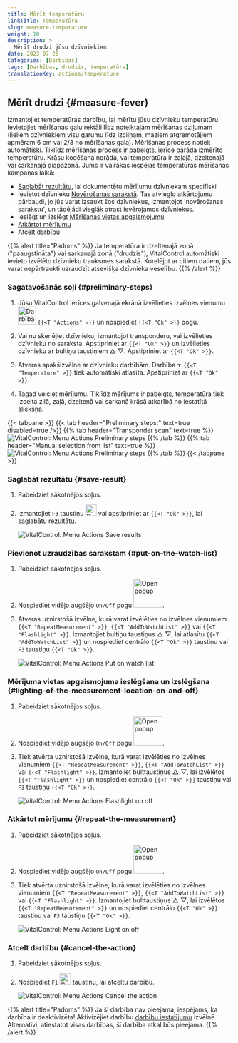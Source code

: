 ```yaml
---
title: Mērīt temperatūru
linkTitle: Temperatūra
slug: measure-temperature
weight: 10
description: >
  Mērīt drudzi jūsu dzīvniekiem.
date: 2023-07-26
Categories: [Darbības]
tags: [Darbības, drudzis, temperatūra]
translationKey: actions/temperature
---
```


## Mērīt drudzi {#measure-fever}

Izmantojiet temperatūras darbību, lai mērītu jūsu dzīvnieku temperatūru. Ievietojiet mērīšanas galu rektāli līdz noteiktajam mērīšanas dziļumam (lieliem dzīvniekiem visu garumu līdz izciļņam, maziem atgremotājiem apmēram 6 cm vai 2/3 no mērīšanas gala). Mērīšanas process notiek automātiski. Tiklīdz mērīšanas process ir pabeigts, ierīce parāda izmērīto temperatūru. Krāsu kodēšana norāda, vai temperatūra ir zaļajā, dzeltenajā vai sarkanajā diapazonā. Jums ir vairākas iespējas temperatūras mērīšanas kampaņas laikā:

- [Saglabāt rezultātu](#save-result), lai dokumentētu mērījumu dzīvniekam specifiski
- Ievietot dzīvnieku [Novērošanas sarakstā](#put-on-the-watch-list). Tas atvieglo atkārtojumu pārbaudi, jo jūs varat izsaukt šos dzīvniekus, izmantojot 'novērošanas sarakstu', un tādējādi vieglāk atrast ievērojamos dzīvniekus.
- Ieslēgt un izslēgt [Mērīšanas vietas apgaismojumu](#lighting-of-the-measurement-location-on-and-off)
- [Atkārtot mērījumu](#repeat-the-measurement)
- [Atcelt darbību](#cancel-the-action)

{{% alert title="Padoms" %}}
Ja temperatūra ir dzeltenajā zonā ("paaugstināta") vai sarkanajā zonā ("drudzis"), VitalControl automātiski ievieto izvēlēto dzīvnieku trauksmes sarakstā. Korelējot ar citiem datiem, jūs varat nepārtraukti uzraudzīt atsevišķa dzīvnieka veselību.
{{% /alert %}}

### Sagatavošanās soļi {#preliminary-steps}

1. Jūsu VitalControl ierīces galvenajā ekrānā izvēlieties izvēlnes vienumu &nbsp;<img src="/icons/actions.svg" width="40" align="bottom" alt="Darbības" /> `{{<T "Actions" >}}` un nospiediet `{{<T "Ok" >}}` pogu.

2. Vai nu skenējiet dzīvnieku, izmantojot transponderu, vai izvēlieties dzīvnieku no saraksta. Apstipriniet ar `{{<T "Ok" >}}` un izvēlieties dzīvnieku ar bultiņu taustiņiem △ ▽. Apstipriniet ar `{{<T "Ok" >}}`.

3. Atveras apakšizvēlne ar dzīvnieku darbībām. Darbība <img src="/icons/actions/temperature.svg" width="10" align="bottom" alt="Temperature" /> `{{<T "Temperature" >}}` tiek automātiski atlasīta. Apstipriniet ar `{{<T "Ok" >}}`.

4. Tagad veiciet mērījumu. Tiklīdz mērījums ir pabeigts, temperatūra tiek izcelta zilā, zaļā, dzeltenā vai sarkanā krāsā atkarībā no iestatītā sliekšņa.

{{< tabpane >}}
{{< tab header="Preliminary steps:" text=true disabled=true />}}
{{% tab header="Transponder scan" text=true %}}
![VitalControl: Menu Actions Preliminary steps](../images/firststeps-scan.png "Preliminary steps")
{{% /tab %}}
{{% tab header="Manual selection from list" text=true %}}
![VitalControl: Menu Actions Preliminary steps](../images/firststeps.png "Preliminary steps")
{{% /tab %}}
{{< /tabpane >}}

### Saglabāt rezultātu {#save-result}

1. Pabeidziet sākotnējos soļus.

2. Izmantojiet `F3` taustiņu <img src="/icons/footer/save.svg" width="25" align="bottom" alt="Save" /> vai apstipriniet ar `{{<T "Ok" >}}`, lai saglabātu rezultātu.

    ![VitalControl: Menu Actions Save results](../images/saveresults.png "Save results")

### Pievienot uzraudzības sarakstam {#put-on-the-watch-list}

1. Pabeidziet sākotnējos soļus.

2. Nospiediet vidējo augšējo `On/Off` pogu <img src="/icons/footer/repeat_add_to_watch.svg" width="65" align="bottom" alt="Open popup" />.

3. Atveras uznirstošā izvēlne, kurā varat izvēlēties no izvēlnes vienumiem `{{<T "RepeatMeasurement" >}}`, `{{<T "AddToWatchList" >}}` vai `{{<T "Flashlight" >}}`. Izmantojiet bultiņu taustiņus △ ▽, lai atlasītu `{{<T "AddToWatchList" >}}` un nospiediet centrālo `{{<T "Ok" >}}` taustiņu vai `F3` taustiņu `{{<T "Ok" >}}`.

    ![VitalControl: Menu Actions Put on watch list](../images/watchlist.png "Put on watch list")

### Mērījuma vietas apgaismojuma ieslēgšana un izslēgšana {#lighting-of-the-measurement-location-on-and-off}

1. Pabeidziet sākotnējos soļus.

2. Nospiediet vidējo augšējo `On/Off` pogu <img src="/icons/footer/repeat_add_to_watch.svg" width="65" align="bottom" alt="Open popup" />.

3. Tiek atvērta uznirstošā izvēlne, kurā varat izvēlēties no izvēlnes vienumiem `{{<T "RepeatMeasurement" >}}`, `{{<T "AddToWatchList" >}}` vai `{{<T "Flashlight" >}}`. Izmantojiet bulttaustiņus △ ▽, lai izvēlētos `{{<T "Flashlight" >}}` un nospiediet centrālo `{{<T "Ok" >}}` taustiņu vai `F3` taustiņu `{{<T "Ok" >}}`.

    ![VitalControl: Menu Actions Flashlight on off](../images/light.png "Flashlight on off")

### Atkārtot mērījumu {#repeat-the-measurement}

1. Pabeidziet sākotnējos soļus.

2. Nospiediet vidējo augšējo `On/Off` pogu <img src="/icons/footer/repeat_add_to_watch.svg" width="65" align="bottom" alt="Open popup" />.

3. Tiek atvērta uznirstošā izvēlne, kurā varat izvēlēties no izvēlnes vienumiem `{{<T "RepeatMeasurement" >}}`, `{{<T "AddToWatchList" >}}` vai `{{<T "Flashlight" >}}`. Izmantojiet bulttaustiņus △ ▽, lai izvēlētos `{{<T "RepeatMeasurement" >}}` un nospiediet centrālo `{{<T "Ok" >}}` taustiņu vai `F3` taustiņu `{{<T "Ok" >}}`.

    ![VitalControl: Menu Actions Light on off](../images/repeat.png "Light on off")

### Atcelt darbību {#cancel-the-action}

1. Pabeidziet sākotnējos soļus.

2. Nospiediet `F1` <img src="/icons/footer/cancel.svg" width="25" align="bottom" alt="Cancel" /> taustiņu, lai atceltu darbību.

    ![VitalControl: Menu Actions Cancel the action](../images/saveresults.png "Cancel the action")

{{% alert title="Padoms" %}}
Ja šī darbība nav pieejama, iespējams, ka darbība ir deaktivizēta! Aktivizējiet darbību [darbību iestatījumu](../setting/) izvēlnē. Alternatīvi, atiestatot visas darbības, šī darbība atkal būs pieejama.
{{% /alert %}}
